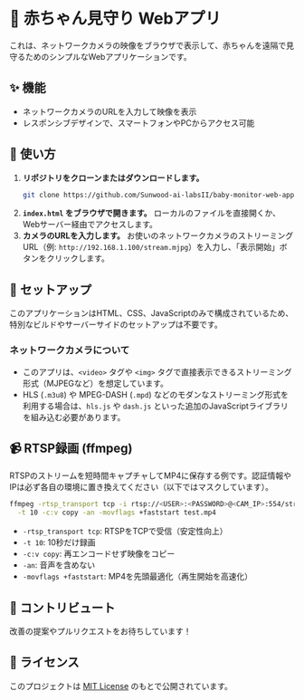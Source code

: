 # 👶 赤ちゃん見守り Webアプリ

これは、ネットワークカメラの映像をブラウザで表示して、赤ちゃんを遠隔で見守るためのシンプルなWebアプリケーションです。

## ✨ 機能
- ネットワークカメラのURLを入力して映像を表示
- レスポンシブデザインで、スマートフォンやPCからアクセス可能

## 🚀 使い方

1.  **リポジトリをクローンまたはダウンロードします。**
    ```bash
    git clone https://github.com/Sunwood-ai-labsII/baby-monitor-web-app.git
    ```
2.  **`index.html` をブラウザで開きます。**
    ローカルのファイルを直接開くか、Webサーバー経由でアクセスします。
3.  **カメラのURLを入力します。**
    お使いのネットワークカメラのストリーミングURL（例: `http://192.168.1.100/stream.mjpg`）を入力し、「表示開始」ボタンをクリックします。

## 🔧 セットアップ

このアプリケーションはHTML、CSS、JavaScriptのみで構成されているため、特別なビルドやサーバーサイドのセットアップは不要です。

### ネットワークカメラについて

- このアプリは、`<video>` タグや `<img>` タグで直接表示できるストリーミング形式（MJPEGなど）を想定しています。
- HLS (`.m3u8`) や MPEG-DASH (`.mpd`) などのモダンなストリーミング形式を利用する場合は、`hls.js` や `dash.js` といった追加のJavaScriptライブラリを組み込む必要があります。

## 📹 RTSP録画 (ffmpeg)

RTSPのストリームを短時間キャプチャしてMP4に保存する例です。認証情報やIPは必ず各自の環境に置き換えてください（以下ではマスクしています）。

```bash
ffmpeg -rtsp_transport tcp -i rtsp://<USER>:<PASSWORD>@<CAM_IP>:554/stream1 \
  -t 10 -c:v copy -an -movflags +faststart test.mp4
```

- `-rtsp_transport tcp`: RTSPをTCPで受信（安定性向上）
- `-t 10`: 10秒だけ録画
- `-c:v copy`: 再エンコードせず映像をコピー
- `-an`: 音声を含めない
- `-movflags +faststart`: MP4を先頭最適化（再生開始を高速化）

## 🤝 コントリビュート

改善の提案やプルリクエストをお待ちしています！

## 📄 ライセンス

このプロジェクトは [MIT License](LICENSE) のもとで公開されています。
